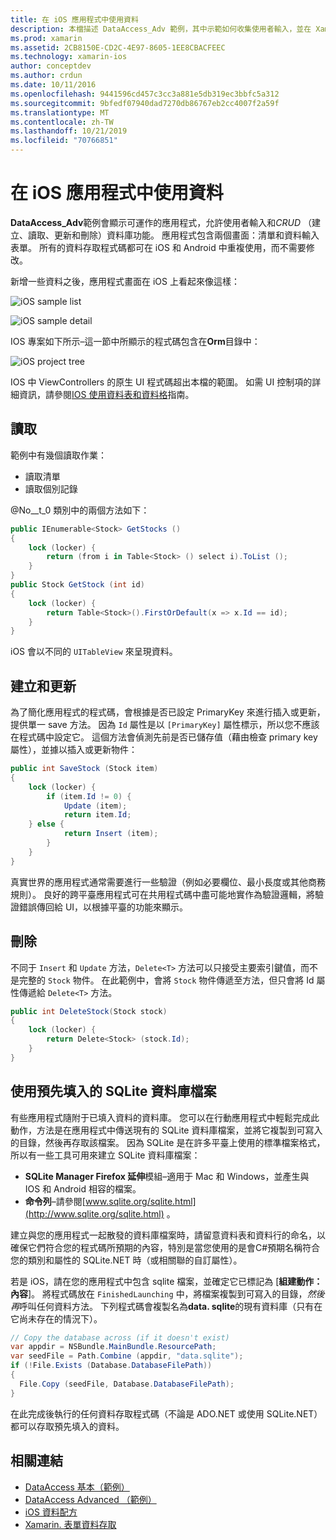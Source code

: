 ```yaml
---
title: 在 iOS 應用程式中使用資料
description: 本檔描述 DataAccess_Adv 範例，其中示範如何收集使用者輸入，並在 Xamarin iOS 應用程式中執行建立、讀取、更新和刪除（CRUD）資料庫作業。
ms.prod: xamarin
ms.assetid: 2CB8150E-CD2C-4E97-8605-1EE8CBACFEEC
ms.technology: xamarin-ios
author: conceptdev
ms.author: crdun
ms.date: 10/11/2016
ms.openlocfilehash: 9441596cd457c3cc3a881e5db319ec3bbfc5a312
ms.sourcegitcommit: 9bfedf07940dad7270db86767eb2cc4007f2a59f
ms.translationtype: MT
ms.contentlocale: zh-TW
ms.lasthandoff: 10/21/2019
ms.locfileid: "70766851"
---
```

# <a name="using-data-in-an-ios-app"></a>在 iOS 應用程式中使用資料

**DataAccess_Adv**範例會顯示可運作的應用程式，允許使用者輸入和*CRUD* （建立、讀取、更新和刪除）資料庫功能。 應用程式包含兩個畫面：清單和資料輸入表單。 所有的資料存取程式碼都可在 iOS 和 Android 中重複使用，而不需要修改。

新增一些資料之後，應用程式畫面在 iOS 上看起來像這樣：

 ![](using-data-in-an-app-images/image9.png "iOS sample list")

 ![](using-data-in-an-app-images/image10.png "iOS sample detail")

IOS 專案如下所示–這一節中所顯示的程式碼包含在**Orm**目錄中：

 ![](using-data-in-an-app-images/image13.png "iOS project tree")

IOS 中 ViewControllers 的原生 UI 程式碼超出本檔的範圍。
如需 UI 控制項的詳細資訊，請參閱[IOS 使用資料表和資料格](~/ios/user-interface/controls/tables/index.md)指南。

## <a name="read"></a>讀取

範例中有幾個讀取作業：

- 讀取清單
- 讀取個別記錄

@No__t_0 類別中的兩個方法如下：

```csharp
public IEnumerable<Stock> GetStocks ()
{
    lock (locker) {
        return (from i in Table<Stock> () select i).ToList ();
    }
}
public Stock GetStock (int id)
{
    lock (locker) {
        return Table<Stock>().FirstOrDefault(x => x.Id == id);
    }
}
```

iOS 會以不同的 `UITableView` 來呈現資料。

## <a name="create-and-update"></a>建立和更新

為了簡化應用程式的程式碼，會根據是否已設定 PrimaryKey 來進行插入或更新，提供單一 save 方法。 因為 `Id` 屬性是以 `[PrimaryKey]` 屬性標示，所以您不應該在程式碼中設定它。
這個方法會偵測先前是否已儲存值（藉由檢查 primary key 屬性），並據以插入或更新物件：

```csharp
public int SaveStock (Stock item)
{
    lock (locker) {
        if (item.Id != 0) {
            Update (item);
            return item.Id;
    } else {
            return Insert (item);
        }
    }
}
```

真實世界的應用程式通常需要進行一些驗證（例如必要欄位、最小長度或其他商務規則）。
良好的跨平臺應用程式可在共用程式碼中盡可能地實作為驗證邏輯，將驗證錯誤傳回給 UI，以根據平臺的功能來顯示。

## <a name="delete"></a>刪除

不同于 `Insert` 和 `Update` 方法，`Delete<T>` 方法可以只接受主要索引鍵值，而不是完整的 `Stock` 物件。
在此範例中，會將 `Stock` 物件傳遞至方法，但只會將 Id 屬性傳遞給 `Delete<T>` 方法。

```csharp
public int DeleteStock(Stock stock)
{
    lock (locker) {
        return Delete<Stock> (stock.Id);
    }
}
```

## <a name="using-a-pre-populated-sqlite-database-file"></a>使用預先填入的 SQLite 資料庫檔案

有些應用程式隨附于已填入資料的資料庫。
您可以在行動應用程式中輕鬆完成此動作，方法是在應用程式中傳送現有的 SQLite 資料庫檔案，並將它複製到可寫入的目錄，然後再存取該檔案。 因為 SQLite 是在許多平臺上使用的標準檔案格式，所以有一些工具可用來建立 SQLite 資料庫檔案：

- **SQLite Manager Firefox 延伸**模組–適用于 Mac 和 Windows，並產生與 IOS 和 Android 相容的檔案。
- **命令列**–請參閱[www.sqlite.org/sqlite.html](http://www.sqlite.org/sqlite.html) 。

建立與您的應用程式一起散發的資料庫檔案時，請留意資料表和資料行的命名，以確保它們符合您的程式碼所預期的內容，特別是當您使用的是會C#預期名稱符合您的類別和屬性的 SQLite.NET 時（或相關聯的自訂屬性）。

若是 iOS，請在您的應用程式中包含 sqlite 檔案，並確定它已標記為 [**組建動作：內容**]。 將程式碼放在 `FinishedLaunching` 中，將檔案複製到可寫入的目錄，*然後再*呼叫任何資料方法。 下列程式碼會複製名為**data. sqlite**的現有資料庫（只有在它尚未存在的情況下）。

```csharp
// Copy the database across (if it doesn't exist)
var appdir = NSBundle.MainBundle.ResourcePath;
var seedFile = Path.Combine (appdir, "data.sqlite");
if (!File.Exists (Database.DatabaseFilePath))
{
  File.Copy (seedFile, Database.DatabaseFilePath);
}
```

在此完成後執行的任何資料存取程式碼（不論是 ADO.NET 或使用 SQLite.NET）都可以存取預先填入的資料。

## <a name="related-links"></a>相關連結

- [DataAccess 基本（範例）](https://github.com/xamarin/mobile-samples/tree/master/DataAccess/Basic)
- [DataAccess Advanced （範例）](https://github.com/xamarin/mobile-samples/tree/master/DataAccess/Advanced)
- [iOS 資料配方](https://github.com/xamarin/recipes/tree/master/Recipes/ios/data/sqlite)
- [Xamarin. 表單資料存取](~/xamarin-forms/data-cloud/data/databases.md)
